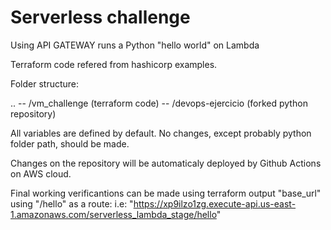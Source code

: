 # Serverless challenge

Using API GATEWAY runs a Python "hello world" on Lambda

Terraform code refered from hashicorp examples.

Folder structure:

..  -- /vm_challenge     (terraform code)
    -- /devops-ejercicio (forked python repository)

All variables are defined by default.
No changes, except probably python folder path, should be made.

Changes on the repository will be automaticaly deployed by Github Actions on AWS cloud.

Final working verificantions can be made using terraform output "base_url" using "/hello" as a route:
i.e: "https://xp9ilzo1zg.execute-api.us-east-1.amazonaws.com/serverless_lambda_stage/hello" 